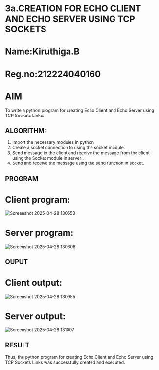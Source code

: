 # 3a.CREATION FOR ECHO CLIENT AND ECHO SERVER USING TCP SOCKETS

# Name:Kiruthiga.B
# Reg.no:212224040160

# AIM
To write a python program for creating Echo Client and Echo Server using TCP
Sockets Links.

## ALGORITHM:

1. Import the necessary modules in python
2. Create a socket connection to using the socket module.
3. Send message to the client and receive the message from the client using the Socket module in
 server .
4. Send and receive the message using the send function in socket.
   
## PROGRAM

# Client program:

![Screenshot 2025-04-28 130553](https://github.com/user-attachments/assets/40752a46-9470-4dc5-b317-53521b63043d)

# Server program:

![Screenshot 2025-04-28 130606](https://github.com/user-attachments/assets/69621a1f-10b7-4a2d-99c4-1e900ad6401a)

## OUPUT

# Client output:

![Screenshot 2025-04-28 130955](https://github.com/user-attachments/assets/2cbcc23c-6924-41fd-828b-ab171c3aa98c)

# Server output:

![Screenshot 2025-04-28 131007](https://github.com/user-attachments/assets/4fa6bacc-ea56-4a0e-9410-3d515da673d1)

## RESULT
Thus, the python program for creating Echo Client and Echo Server using TCP Sockets Links 
was successfully created and executed.
